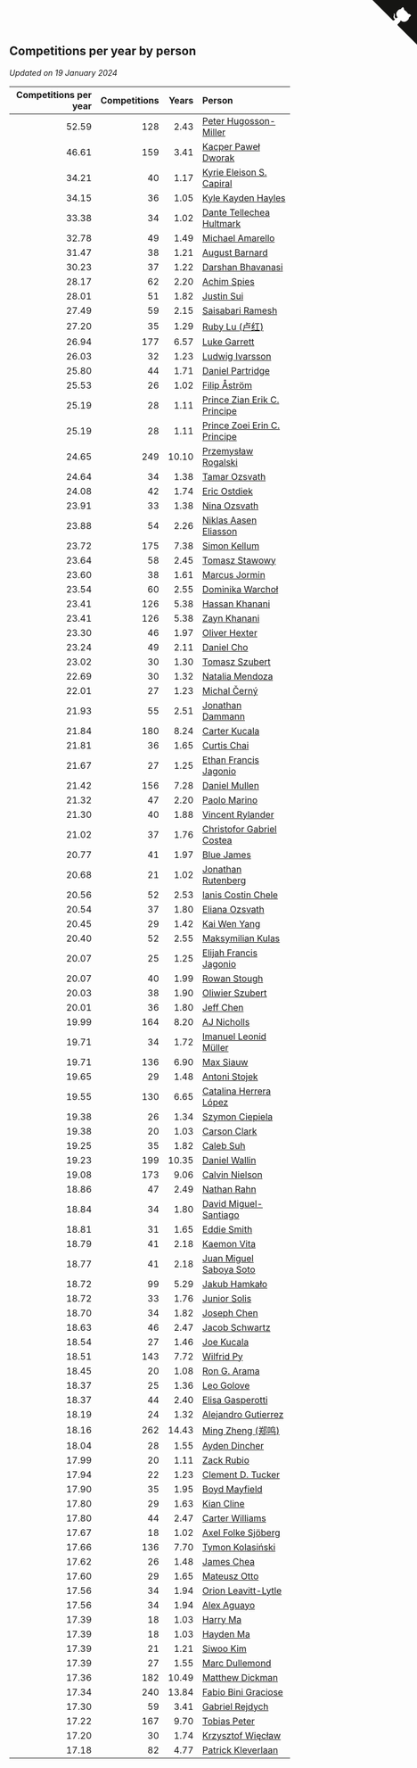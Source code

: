 ## Competitions per year by person

*Updated on 19 January 2024*

| Competitions per year | Competitions | Years | Person |
| ---: | ---: | ---: | :--- |
| 52.59 | 128 | 2.43 | [Peter Hugosson-Miller](https://www.worldcubeassociation.org/persons/2021HUGO01) |
| 46.61 | 159 | 3.41 | [Kacper Paweł Dworak](https://www.worldcubeassociation.org/persons/2020DWOR01) |
| 34.21 | 40 | 1.17 | [Kyrie Eleison S. Capiral](https://www.worldcubeassociation.org/persons/2022CAPI02) |
| 34.15 | 36 | 1.05 | [Kyle Kayden Hayles](https://www.worldcubeassociation.org/persons/2022HAYL02) |
| 33.38 | 34 | 1.02 | [Dante Tellechea Hultmark](https://www.worldcubeassociation.org/persons/2023HULT01) |
| 32.78 | 49 | 1.49 | [Michael Amarello](https://www.worldcubeassociation.org/persons/2022AMAR09) |
| 31.47 | 38 | 1.21 | [August Barnard](https://www.worldcubeassociation.org/persons/2022BARN21) |
| 30.23 | 37 | 1.22 | [Darshan Bhavanasi](https://www.worldcubeassociation.org/persons/2022BHAV01) |
| 28.17 | 62 | 2.20 | [Achim Spies](https://www.worldcubeassociation.org/persons/2021SPIE01) |
| 28.01 | 51 | 1.82 | [Justin Sui](https://www.worldcubeassociation.org/persons/2022SUIJ01) |
| 27.49 | 59 | 2.15 | [Saisabari Ramesh](https://www.worldcubeassociation.org/persons/2021RAME01) |
| 27.20 | 35 | 1.29 | [Ruby Lu (卢红)](https://www.worldcubeassociation.org/persons/2022LURU01) |
| 26.94 | 177 | 6.57 | [Luke Garrett](https://www.worldcubeassociation.org/persons/2017GARR05) |
| 26.03 | 32 | 1.23 | [Ludwig Ivarsson](https://www.worldcubeassociation.org/persons/2022IVAR01) |
| 25.80 | 44 | 1.71 | [Daniel Partridge](https://www.worldcubeassociation.org/persons/2022PART02) |
| 25.53 | 26 | 1.02 | [Filip Åström](https://www.worldcubeassociation.org/persons/2023ASTR01) |
| 25.19 | 28 | 1.11 | [Prince Zian Erik C. Principe](https://www.worldcubeassociation.org/persons/2022PRIN08) |
| 25.19 | 28 | 1.11 | [Prince Zoei Erin C. Principe](https://www.worldcubeassociation.org/persons/2022PRIN09) |
| 24.65 | 249 | 10.10 | [Przemysław Rogalski](https://www.worldcubeassociation.org/persons/2013ROGA02) |
| 24.64 | 34 | 1.38 | [Tamar Ozsvath](https://www.worldcubeassociation.org/persons/2022OZSV04) |
| 24.08 | 42 | 1.74 | [Eric Ostdiek](https://www.worldcubeassociation.org/persons/2022OSTD01) |
| 23.91 | 33 | 1.38 | [Nina Ozsvath](https://www.worldcubeassociation.org/persons/2022OZSV03) |
| 23.88 | 54 | 2.26 | [Niklas Aasen Eliasson](https://www.worldcubeassociation.org/persons/2021ELIA01) |
| 23.72 | 175 | 7.38 | [Simon Kellum](https://www.worldcubeassociation.org/persons/2016KELL12) |
| 23.64 | 58 | 2.45 | [Tomasz Stawowy](https://www.worldcubeassociation.org/persons/2021STAW01) |
| 23.60 | 38 | 1.61 | [Marcus Jormin](https://www.worldcubeassociation.org/persons/2022JORM01) |
| 23.54 | 60 | 2.55 | [Dominika Warchoł](https://www.worldcubeassociation.org/persons/2021WARC01) |
| 23.41 | 126 | 5.38 | [Hassan Khanani](https://www.worldcubeassociation.org/persons/2018KHAN26) |
| 23.41 | 126 | 5.38 | [Zayn Khanani](https://www.worldcubeassociation.org/persons/2018KHAN28) |
| 23.30 | 46 | 1.97 | [Oliver Hexter](https://www.worldcubeassociation.org/persons/2022HEXT01) |
| 23.24 | 49 | 2.11 | [Daniel Cho](https://www.worldcubeassociation.org/persons/2021CHOD01) |
| 23.02 | 30 | 1.30 | [Tomasz Szubert](https://www.worldcubeassociation.org/persons/2022SZUB02) |
| 22.69 | 30 | 1.32 | [Natalia Mendoza](https://www.worldcubeassociation.org/persons/2022MEND24) |
| 22.01 | 27 | 1.23 | [Michal Černý](https://www.worldcubeassociation.org/persons/2022CERN03) |
| 21.93 | 55 | 2.51 | [Jonathan Dammann](https://www.worldcubeassociation.org/persons/2021DAMM01) |
| 21.84 | 180 | 8.24 | [Carter Kucala](https://www.worldcubeassociation.org/persons/2015KUCA01) |
| 21.81 | 36 | 1.65 | [Curtis Chai](https://www.worldcubeassociation.org/persons/2022CHAI02) |
| 21.67 | 27 | 1.25 | [Ethan Francis Jagonio](https://www.worldcubeassociation.org/persons/2022JAGO03) |
| 21.42 | 156 | 7.28 | [Daniel Mullen](https://www.worldcubeassociation.org/persons/2016MULL04) |
| 21.32 | 47 | 2.20 | [Paolo Marino](https://www.worldcubeassociation.org/persons/2021MARI04) |
| 21.30 | 40 | 1.88 | [Vincent Rylander](https://www.worldcubeassociation.org/persons/2022RYLA01) |
| 21.02 | 37 | 1.76 | [Christofor Gabriel Costea](https://www.worldcubeassociation.org/persons/2022COST03) |
| 20.77 | 41 | 1.97 | [Blue James](https://www.worldcubeassociation.org/persons/2022JAME01) |
| 20.68 | 21 | 1.02 | [Jonathan Rutenberg](https://www.worldcubeassociation.org/persons/2023RUTE01) |
| 20.56 | 52 | 2.53 | [Ianis Costin Chele](https://www.worldcubeassociation.org/persons/2021CHEL01) |
| 20.54 | 37 | 1.80 | [Eliana Ozsvath](https://www.worldcubeassociation.org/persons/2022OZSV01) |
| 20.45 | 29 | 1.42 | [Kai Wen Yang](https://www.worldcubeassociation.org/persons/2022YANG19) |
| 20.40 | 52 | 2.55 | [Maksymilian Kulas](https://www.worldcubeassociation.org/persons/2021KULA02) |
| 20.07 | 25 | 1.25 | [Elijah Francis Jagonio](https://www.worldcubeassociation.org/persons/2022JAGO02) |
| 20.07 | 40 | 1.99 | [Rowan Stough](https://www.worldcubeassociation.org/persons/2022STOU01) |
| 20.03 | 38 | 1.90 | [Oliwier Szubert](https://www.worldcubeassociation.org/persons/2022SZUB01) |
| 20.01 | 36 | 1.80 | [Jeff Chen](https://www.worldcubeassociation.org/persons/2022CHEN19) |
| 19.99 | 164 | 8.20 | [AJ Nicholls](https://www.worldcubeassociation.org/persons/2015NICH04) |
| 19.71 | 34 | 1.72 | [Imanuel Leonid Müller](https://www.worldcubeassociation.org/persons/2022MULL02) |
| 19.71 | 136 | 6.90 | [Max Siauw](https://www.worldcubeassociation.org/persons/2017SIAU02) |
| 19.65 | 29 | 1.48 | [Antoni Stojek](https://www.worldcubeassociation.org/persons/2022STOJ03) |
| 19.55 | 130 | 6.65 | [Catalina Herrera López](https://www.worldcubeassociation.org/persons/2017LOPE31) |
| 19.38 | 26 | 1.34 | [Szymon Ciepiela](https://www.worldcubeassociation.org/persons/2022CIEP01) |
| 19.38 | 20 | 1.03 | [Carson Clark](https://www.worldcubeassociation.org/persons/2023CLAR02) |
| 19.25 | 35 | 1.82 | [Caleb Suh](https://www.worldcubeassociation.org/persons/2022SUHC01) |
| 19.23 | 199 | 10.35 | [Daniel Wallin](https://www.worldcubeassociation.org/persons/2013WALL03) |
| 19.08 | 173 | 9.06 | [Calvin Nielson](https://www.worldcubeassociation.org/persons/2014NIEL03) |
| 18.86 | 47 | 2.49 | [Nathan Rahn](https://www.worldcubeassociation.org/persons/2021RAHN01) |
| 18.84 | 34 | 1.80 | [David Miguel-Santiago](https://www.worldcubeassociation.org/persons/2022MIGU02) |
| 18.81 | 31 | 1.65 | [Eddie Smith](https://www.worldcubeassociation.org/persons/2022SMIT20) |
| 18.79 | 41 | 2.18 | [Kaemon Vita](https://www.worldcubeassociation.org/persons/2021VITA01) |
| 18.77 | 41 | 2.18 | [Juan Miguel Saboya Soto](https://www.worldcubeassociation.org/persons/2021SOTO01) |
| 18.72 | 99 | 5.29 | [Jakub Hamkało](https://www.worldcubeassociation.org/persons/2018HAMK01) |
| 18.72 | 33 | 1.76 | [Junior Solis](https://www.worldcubeassociation.org/persons/2022SOLI03) |
| 18.70 | 34 | 1.82 | [Joseph Chen](https://www.worldcubeassociation.org/persons/2022CHEN16) |
| 18.63 | 46 | 2.47 | [Jacob Schwartz](https://www.worldcubeassociation.org/persons/2021SCHW01) |
| 18.54 | 27 | 1.46 | [Joe Kucala](https://www.worldcubeassociation.org/persons/2022KUCA01) |
| 18.51 | 143 | 7.72 | [Wilfrid Py](https://www.worldcubeassociation.org/persons/2016PYWI01) |
| 18.45 | 20 | 1.08 | [Ron G. Arama](https://www.worldcubeassociation.org/persons/2022ARAM01) |
| 18.37 | 25 | 1.36 | [Leo Golove](https://www.worldcubeassociation.org/persons/2022GOLO02) |
| 18.37 | 44 | 2.40 | [Elisa Gasperotti](https://www.worldcubeassociation.org/persons/2021GASP01) |
| 18.19 | 24 | 1.32 | [Alejandro Gutierrez](https://www.worldcubeassociation.org/persons/2022GUTI09) |
| 18.16 | 262 | 14.43 | [Ming Zheng (郑鸣)](https://www.worldcubeassociation.org/persons/2009ZHEN11) |
| 18.04 | 28 | 1.55 | [Ayden Dincher](https://www.worldcubeassociation.org/persons/2022DINC01) |
| 17.99 | 20 | 1.11 | [Zack Rubio](https://www.worldcubeassociation.org/persons/2022RUBI10) |
| 17.94 | 22 | 1.23 | [Clement D. Tucker](https://www.worldcubeassociation.org/persons/2022TUCK09) |
| 17.90 | 35 | 1.95 | [Boyd Mayfield](https://www.worldcubeassociation.org/persons/2022MAYF01) |
| 17.80 | 29 | 1.63 | [Kian Cline](https://www.worldcubeassociation.org/persons/2022CLIN01) |
| 17.80 | 44 | 2.47 | [Carter Williams](https://www.worldcubeassociation.org/persons/2021WILL06) |
| 17.67 | 18 | 1.02 | [Axel Folke Sjöberg](https://www.worldcubeassociation.org/persons/2023SJOB01) |
| 17.66 | 136 | 7.70 | [Tymon Kolasiński](https://www.worldcubeassociation.org/persons/2016KOLA02) |
| 17.62 | 26 | 1.48 | [James Chea](https://www.worldcubeassociation.org/persons/2022CHEA05) |
| 17.60 | 29 | 1.65 | [Mateusz Otto](https://www.worldcubeassociation.org/persons/2022OTTO01) |
| 17.56 | 34 | 1.94 | [Orion Leavitt-Lytle](https://www.worldcubeassociation.org/persons/2022LEAV01) |
| 17.56 | 34 | 1.94 | [Alex Aguayo](https://www.worldcubeassociation.org/persons/2022AGUA01) |
| 17.39 | 18 | 1.03 | [Harry Ma](https://www.worldcubeassociation.org/persons/2023MAHA01) |
| 17.39 | 18 | 1.03 | [Hayden Ma](https://www.worldcubeassociation.org/persons/2023MAHA02) |
| 17.39 | 21 | 1.21 | [Siwoo Kim](https://www.worldcubeassociation.org/persons/2022KIMS12) |
| 17.39 | 27 | 1.55 | [Marc Dullemond](https://www.worldcubeassociation.org/persons/2022DULL01) |
| 17.36 | 182 | 10.49 | [Matthew Dickman](https://www.worldcubeassociation.org/persons/2013DICK01) |
| 17.34 | 240 | 13.84 | [Fabio Bini Graciose](https://www.worldcubeassociation.org/persons/2010GRAC02) |
| 17.30 | 59 | 3.41 | [Gabriel Rejdych](https://www.worldcubeassociation.org/persons/2020REJD01) |
| 17.22 | 167 | 9.70 | [Tobias Peter](https://www.worldcubeassociation.org/persons/2014PETE03) |
| 17.20 | 30 | 1.74 | [Krzysztof Więcław](https://www.worldcubeassociation.org/persons/2022WIEC01) |
| 17.18 | 82 | 4.77 | [Patrick Kleverlaan](https://www.worldcubeassociation.org/persons/2019KLEV01) |


<a href="https://github.com/jonatanklosko/wca_statistics" class="github-corner" aria-label="View source on Github"><svg width="80" height="80" viewBox="0 0 250 250" style="fill:#151513; color:#fff; position: absolute; top: 0; border: 0; right: 0;" aria-hidden="true"><path d="M0,0 L115,115 L130,115 L142,142 L250,250 L250,0 Z"></path><path d="M128.3,109.0 C113.8,99.7 119.0,89.6 119.0,89.6 C122.0,82.7 120.5,78.6 120.5,78.6 C119.2,72.0 123.4,76.3 123.4,76.3 C127.3,80.9 125.5,87.3 125.5,87.3 C122.9,97.6 130.6,101.9 134.4,103.2" fill="currentColor" style="transform-origin: 130px 106px;" class="octo-arm"></path><path d="M115.0,115.0 C114.9,115.1 118.7,116.5 119.8,115.4 L133.7,101.6 C136.9,99.2 139.9,98.4 142.2,98.6 C133.8,88.0 127.5,74.4 143.8,58.0 C148.5,53.4 154.0,51.2 159.7,51.0 C160.3,49.4 163.2,43.6 171.4,40.1 C171.4,40.1 176.1,42.5 178.8,56.2 C183.1,58.6 187.2,61.8 190.9,65.4 C194.5,69.0 197.7,73.2 200.1,77.6 C213.8,80.2 216.3,84.9 216.3,84.9 C212.7,93.1 206.9,96.0 205.4,96.6 C205.1,102.4 203.0,107.8 198.3,112.5 C181.9,128.9 168.3,122.5 157.7,114.1 C157.9,116.9 156.7,120.9 152.7,124.9 L141.0,136.5 C139.8,137.7 141.6,141.9 141.8,141.8 Z" fill="currentColor" class="octo-body"></path></svg></a><style>.github-corner:hover .octo-arm{animation:octocat-wave 560ms ease-in-out}@keyframes octocat-wave{0%,100%{transform:rotate(0)}20%,60%{transform:rotate(-25deg)}40%,80%{transform:rotate(10deg)}}@media (max-width:500px){.github-corner:hover .octo-arm{animation:none}.github-corner .octo-arm{animation:octocat-wave 560ms ease-in-out}}</style>
